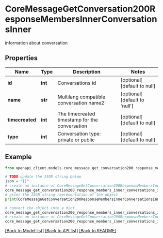 # CoreMessageGetConversation200ResponseMembersInnerConversationsInner

information about conversation

## Properties

Name | Type | Description | Notes
------------ | ------------- | ------------- | -------------
**id** | **int** | Conversations id | [optional] [default to null]
**name** | **str** | Multilang compatible conversation name2 | [optional] [default to 'null']
**timecreated** | **int** | The timecreated timestamp for the conversation | [optional] [default to null]
**type** | **int** | Conversation type: private or public | [optional] [default to null]

## Example

```python
from openapi_client.models.core_message_get_conversation200_response_members_inner_conversations_inner import CoreMessageGetConversation200ResponseMembersInnerConversationsInner

# TODO update the JSON string below
json = "{}"
# create an instance of CoreMessageGetConversation200ResponseMembersInnerConversationsInner from a JSON string
core_message_get_conversation200_response_members_inner_conversations_inner_instance = CoreMessageGetConversation200ResponseMembersInnerConversationsInner.from_json(json)
# print the JSON string representation of the object
print(CoreMessageGetConversation200ResponseMembersInnerConversationsInner.to_json())

# convert the object into a dict
core_message_get_conversation200_response_members_inner_conversations_inner_dict = core_message_get_conversation200_response_members_inner_conversations_inner_instance.to_dict()
# create an instance of CoreMessageGetConversation200ResponseMembersInnerConversationsInner from a dict
core_message_get_conversation200_response_members_inner_conversations_inner_from_dict = CoreMessageGetConversation200ResponseMembersInnerConversationsInner.from_dict(core_message_get_conversation200_response_members_inner_conversations_inner_dict)
```
[[Back to Model list]](../README.md#documentation-for-models) [[Back to API list]](../README.md#documentation-for-api-endpoints) [[Back to README]](../README.md)


